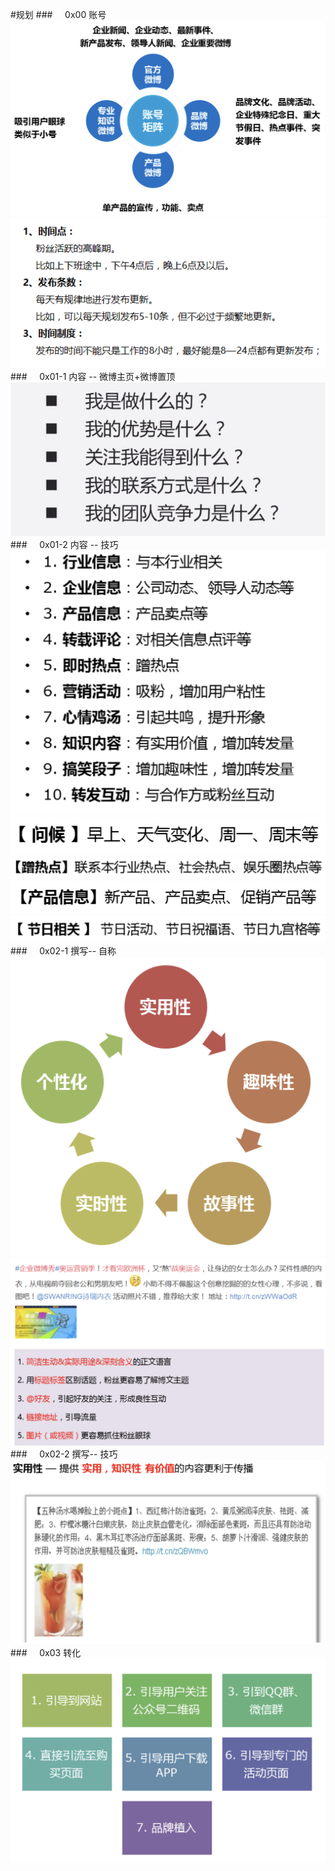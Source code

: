 #规划 
###&nbsp;&nbsp;&nbsp;&nbsp;&nbsp;0x00 账号
![](/assets/WX20190409-165752@2x.png)
![](/assets/WX20190409-222115@2x.png)
###&nbsp;&nbsp;&nbsp;&nbsp;&nbsp;0x01-1 内容 -- 微博主页+微博置顶
![](/assets/zd.png)
###&nbsp;&nbsp;&nbsp;&nbsp;&nbsp;0x01-2 内容 -- 技巧
![](/assets/QQ20190409-213408@2x.png)
![](/assets/QQ20190409-214754@2x.png)
![](/assets/QQ20190409-215326@2x.png)
![](/assets/QQ20190409-215340@2x.png)
![](/assets/QQ20190409-215602@2x.png)
###&nbsp;&nbsp;&nbsp;&nbsp;&nbsp;0x02-1 撰写-- 自称
![](/assets/QQ20190409-220426@2x.png)
![](/assets/QQ20190409-220231@2x.png)
###&nbsp;&nbsp;&nbsp;&nbsp;&nbsp;0x02-2 撰写-- 技巧
![](/assets/QQ20190409-220356@2x.png)
###&nbsp;&nbsp;&nbsp;&nbsp;&nbsp;0x03 转化 
![](/assets/QQ20190409-220845@2x.png)





